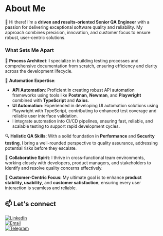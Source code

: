 # About Me  

👋 Hi there! I’m a **driven and results-oriented Senior QA Engineer** with a passion for delivering exceptional software quality and reliability. My approach combines precision, innovation, and customer focus to ensure robust, user-centric solutions.  

### What Sets Me Apart  

🚀 **Process Architect**: I specialize in building testing processes and comprehensive documentation from scratch, ensuring efficiency and clarity across the development lifecycle.  

🤖 **Automation Expertise**:  
- **API Automation**: Proficient in creating robust API automation frameworks using tools like **Postman**, **Newman**, and **Playwright** combined with **TypeScript** and **Axios**. 
- **UI Automation**: Experienced in developing UI automation solutions using Playwright with TypeScript, contributing to enhanced test coverage and reliable user interface validation.
- I integrate automation into CI/CD pipelines, ensuring fast, reliable, and scalable testing to support rapid development cycles.  

🔍 **Holistic QA Skills**: With a solid foundation in **Performance** and **Security testing**, I bring a well-rounded perspective to quality assurance, addressing potential risks before they escalate.  

🤝 **Collaborative Spirit**: I thrive in cross-functional team environments, working closely with developers, product managers, and stakeholders to identify and resolve quality concerns effectively.  

🎯 **Customer-Centric Focus**: My ultimate goal is to enhance **product stability, usability**, and **customer satisfaction**, ensuring every user interaction is seamless and reliable.  

## 📫 Let's connect


[![LinkedIn](https://img.shields.io/badge/LinkedIn-0077B5?style=flat-square&logo=linkedin&logoColor=white)](https://www.linkedin.com/in/oleksandr-kalyna/)  
[![Email](https://img.shields.io/badge/Email-D14836?style=flat-square&logo=gmail&logoColor=white)](mailto:oleksandrkalyna@yahoo.com)  
[![Telegram](https://img.shields.io/badge/Telegram-2CA5E0?style=flat-square&logo=telegram&logoColor=white)](https://t.me/o_kalyna)



